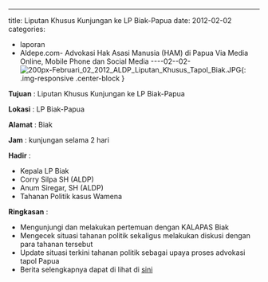 ---
title: Liputan Khusus Kunjungan ke LP Biak-Papua
date: 2012-02-02
categories:
- laporan
- Aldepe.com- Advokasi Hak Asasi Manusia (HAM) di Papua Via Media Online, Mobile Phone dan Social Media
----02--02-
![200px-Februari_02_2012_ALDP_Liputan_Khusus_Tapol_Biak.JPG](/uploads/200px-Februari_02_2012_ALDP_Liputan_Khusus_Tapol_Biak.JPG){: .img-responsive .center-block }

**Tujuan** : Liputan Khusus Kunjungan ke LP Biak-Papua

**Lokasi** : LP Biak-Papua

**Alamat** : Biak

**Jam** : kunjungan selama 2 hari

**Hadir** : 
* Kepala LP Biak
* Corry Silpa SH (ALDP)
* Anum Siregar, SH (ALDP)
* Tahanan Politik kasus Wamena

**Ringkasan** : 
* Mengunjungi dan melakukan pertemuan dengan KALAPAS Biak
* Mengecek situasi tahanan politik sekaligus melakukan diskusi dengan para tahanan tersebut
* Update situasi terkini tahanan politik sebagai upaya proses advokasi tapol Papua
* Berita selengkapnya dapat di lihat di [sini](http://www.aldepe.com/2012/02/kalapas-biak-mencoba-membangun_07.html)
